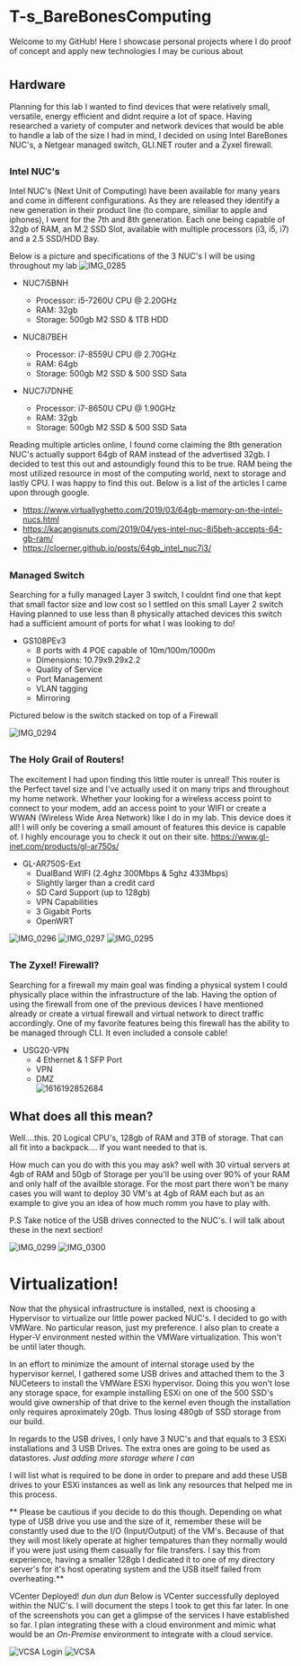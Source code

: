 # <h1>T-s_BareBonesComputing
Welcome to my GitHub! Here I  showcase personal projects where I do proof of concept and apply new technologies I may be curious about
# <h2>Hardware
Planning for this lab I wanted to find devices that were relatively small, versatile, energy efficient and didnt require a lot of space.
Having researched a variety of computer and network devices that would be able to handle a lab of the size I had in mind, I decided on using Intel BareBones NUC's, a Netgear managed switch, GLI.NET router and a Zyxel firewall. 

## <h3>Intel NUC's
Intel NUC's (Next Unit of Computing) have been available for many years and come in different configurations. As they are released they identify a new generation in their product line (to compare, similiar to apple and iphones), I went for the 7th and 8th generation. Each one being capable of 32gb of RAM, an M.2 SSD Slot, available with multiple processors (i3, i5, i7) and a 2.5 SSD/HDD Bay.

Below is a picture and specifications of the 3 NUC's I will be using throughout my lab
![IMG_0285](https://user-images.githubusercontent.com/67407192/115975104-c6e9b280-a516-11eb-9f60-9742850b5acc.JPG)


 * NUC7i5BNH
   *  Processor:  i5-7260U CPU @ 2.20GHz
   *  RAM: 32gb
   *  Storage: 500gb M2 SSD & 1TB HDD
  
 * NUC8i7BEH
   *  Processor:  i7-8559U CPU @ 2.70GHz
   *  RAM: 64gb 
   *  Storage:  500gb M2 SSD & 500 SSD Sata
  
 * NUC7i7DNHE
   *  Processor:  i7-8650U CPU @ 1.90GHz
   *  RAM: 32gb
   *  Storage:  500gb M2 SSD & 500 SSD Sata

Reading multiple articles online, I found come claiming the 8th generation NUC's actually support 64gb of RAM instead of the advertised 32gb. I decided to test this out and astoundigly found this to be true. RAM being the most utilized resource in most of the computing world, next to storage and lastly CPU. I was happy to find this out. Below is a list of the articles I came upon through google.
   *  https://www.virtuallyghetto.com/2019/03/64gb-memory-on-the-intel-nucs.html
   *  https://kacangisnuts.com/2019/04/yes-intel-nuc-8i5beh-accepts-64-gb-ram/
   *  https://cloerner.github.io/posts/64gb_intel_nuc7i3/

## <h3>Managed Switch
  Searching for a fully managed Layer 3 switch, I couldnt find one that kept that small factor size and low cost so I settled on this small Layer 2 switch
  Having planned to use less than 8 physically attached devices this switch had a sufficient amount of ports for what I was looking to do!
  
* GS108PEv3
  *  8 ports with 4 POE capable of 10m/100m/1000m
  *  Dimensions: 10.79x9.29x2.2
  *  Quality of Service
  *  Port Management
  *  VLAN tagging
  *  Mirroring

Pictured below is the switch stacked on top of a Firewall
  
![IMG_0294](https://user-images.githubusercontent.com/67407192/116057101-4ff60c00-a633-11eb-88e0-dbe94f065865.JPG)

## <h3>The Holy Grail of Routers!
The excitement I had upon finding this little router is unreal! This router is the Perfect tavel size and I've actually used it on many trips and throughout my home network. Whether your looking for a wireless access point to connect to your modem, add an access point to your WIFI or create a WWAN (Wireless Wide Area Network) like I do in my lab. This device does it all! I will only be covering a small amount of features this device is capable of. I highly encourage you to check it out on their site. https://www.gl-inet.com/products/gl-ar750s/
 
* GL-AR750S-Ext
  *  DualBand WIFI (2.4ghz 300Mbps & 5ghz 433Mbps)
  *  Slightly larger than a credit card
  *  SD Card Support (up to 128gb)
  *  VPN Capabilities
  *  3 Gigabit Ports
  *  OpenWRT
     

![IMG_0296](https://user-images.githubusercontent.com/67407192/116059292-87fe4e80-a635-11eb-86a4-dd598ccf368c.JPG) ![IMG_0297](https://user-images.githubusercontent.com/67407192/116059294-8896e500-a635-11eb-904b-97dc6741f0d5.JPG) ![IMG_0295](https://user-images.githubusercontent.com/67407192/116059290-8765b800-a635-11eb-9407-c071b23b815f.JPG) 


## <h3>The Zyxel! Firewall?
Searching for a firewall my main goal was finding a physical system I could physically place within the infrastructure of the lab. Having the option of using the firewall from one of the previous devices I have mentioned already or create a virtual firewall and virtual network to direct traffic accordingly. One of my favorite features being this firewall has the ability to be managed through CLI. It even included a console cable!


* USG20-VPN
  *  4 Ethernet & 1 SFP Port
  *  VPN
  *  DMZ  
![1616192852684](https://user-images.githubusercontent.com/67407192/116201819-c73ca600-a6ee-11eb-9972-493d9768f413.jpg)

## <h2>What does all this mean?
 Well....this. 20 Logical CPU's, 128gb of RAM and 3TB of storage. That can all fit into a backpack.... If you want needed to that is.

How much can you do with this you may ask? well with 30 virtual servers at 4gb of RAM and 50gb of Storage per you'll be using over 90% of your RAM and only half of the availble storage. For the most part there won't be many cases you will want to deploy 30 VM's at 4gb of RAM each but as an example to give you an idea of how much romm you have to play with. 

P.S Take notice of the USB drives connected to the NUC's. I will talk about these in the next section!

![IMG_0299](https://user-images.githubusercontent.com/67407192/116202637-ac1e6600-a6ef-11eb-8637-613e69afe153.JPG) ![IMG_0300](https://user-images.githubusercontent.com/67407192/116202656-afb1ed00-a6ef-11eb-9a25-996ed03e605e.JPG)





# <h1> Virtualization!
Now that the physical infrastructure is installed, next is choosing a Hypervisor to virtualize our little power packed NUC's. I decided to go with VMWare. No particular reason, just my preference. I also plan to create a Hyper-V environment nested within the VMWare virtualization. This won't be until later though.
  
  
In an effort to minimize the amount of internal storage used by the hypervisor kernel, I gathered some USB drives and attached them to the 3 NUCeteers to install the VMWare ESXi hypervisor. Doing this you won't lose any storage space, for example installing ESXi on one of the 500 SSD's would give ownership of that drive to the kernel even though the installation only requires aproximately 20gb. Thus losing 480gb of SSD storage from our build.

In regards to the USB drives, I only have 3 NUC's and that equals to 3 ESXi installations and 3 USB Drives. The extra ones are going to be used as datastores. *Just adding more storage where I can*

I will list what is required to be done in order to prepare and add these USB drives to your ESXi instances as well as link any resources that helped me in this process.

** Please be cautious if you decide to do this though. Depending on what type of USB drive you use and the size of it, remember these will be constantly used due to the I/O (Input/Output) of the VM's. Because of that they will most likely operate at higher tempatures than they normally would if you were just using them casually for file transfers. I say this from experience, having a smaller 128gb I dedicated it to one of my directory server's for it's host operating system and the USB itself failed from overheating.**



VCenter Deployed! *dun dun dun*
Below is VCenter successfully deployed within the NUC's. I will document the steps I took to get this far later. In one of the screenshots you can get a glimpse of the services I have established so far. I plan integrating these with a cloud environment and mimic what would be an *On-Premise* environment to integrate with a cloud service.

![VCSA Login](https://user-images.githubusercontent.com/67407192/116361684-18639d00-a7b6-11eb-83ad-2cd831f27604.PNG)
![VCSA](https://user-images.githubusercontent.com/67407192/116361727-21ed0500-a7b6-11eb-98e2-af232ac55d0e.PNG)

